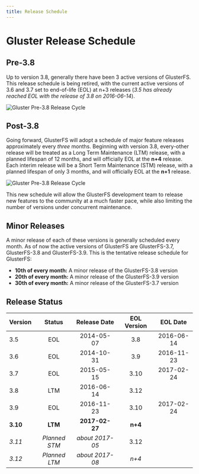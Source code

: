```yaml
---
title: Release Schedule
---
```


# Gluster Release Schedule

## Pre-3.8

Up to version 3.8, generally there have been 3 active versions of GlusterFS. This release schedule is being retired, with the current active versions of 3.6 and 3.7 set to end-of-life (EOL) at n+3 releases (*3.5 has already reached EOL with the release of 3.8 on 2016-06-14*).

![Gluster Pre-3.8 Release Cycle](/images/gluster_pre-3.8_release_cycle-v2.png "Gluster Pre-3.8 Release Cycle")

## Post-3.8

Going forward, GlusterFS will adopt a schedule of major feature releases approximately every *three* months. Beginning with version 3.8, every-other release will be treated as a Long Term Maintenance (LTM) release, with a planned lifespan of 12 months, and will officially EOL at the **n+4** release. Each interim release will be a Short Term Maintenance (STM) release, with a planned lifespan of only 3 months, and will officially EOL at the **n+1** release.

![Gluster Pre-3.8 Release Cycle](/images/gluster_post-3.8_release_cycle-v2.png "Gluster Post-3.8 Release Cycle")

This new schedule will allow the GlusterFS development team to release new features to the community at a much faster pace, while also limiting the number of versions under concurrent maintenance.

## Minor Releases

A minor release of each of these
versions is generally scheduled every month. As of now the active versions of
GlusterFS are GlusterFS-3.7, GlusterFS-3.8 and GlusterFS-3.9.
This is the tentative release schedule for GlusterFS:

  * **10th of every month:** A minor release of the GlusterFS-3.8 version
  * **20th of every month:** A minor release of the GlusterFS-3.9 version
  * **30th of every month:** A minor release of the GlusterFS-3.7 version

## Release Status

| Version  | Status          | Release Date    | EOL Version | EOL Date   |
| -------- |:---------------:|:---------------:|:-----------:|:----------:|
| 3.5      | EOL             | 2014-05-07      | 3.8         | 2016-06-14 |
| 3.6      | EOL             | 2014-10-31      | 3.9         | 2016-11-23 |
| 3.7      | EOL             | 2015-05-15      | 3.10        | 2017-02-24 |
| 3.8      | LTM             | 2016-06-14      | 3.12        |            |
| 3.9      | EOL             | 2016-11-23      | 3.10        | 2017-02-24 |
| **3.10** | **LTM**         | **2017-02-27**  | **n+4**     |            |
| *3.11*   | *Planned STM*   | *about 2017-05* | 3.12        |            |
| *3.12*   | *Planned LTM*   | *about 2017-08* | *n+4*       |            |

